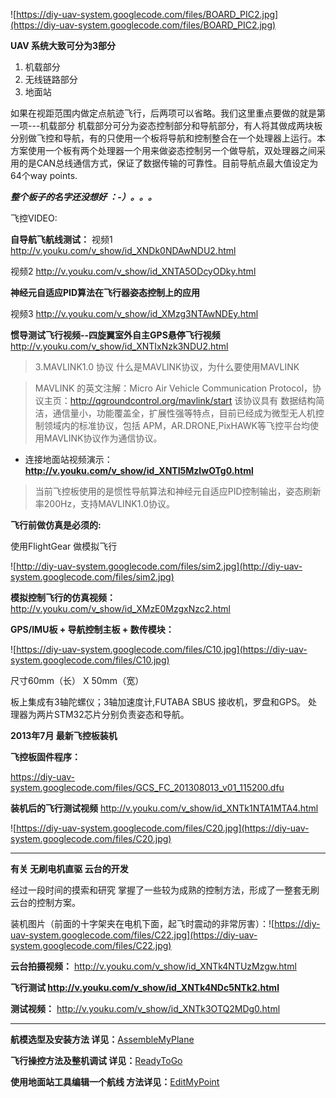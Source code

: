 ![https://diy-uav-system.googlecode.com/files/BOARD_PIC2.jpg](https://diy-uav-system.googlecode.com/files/BOARD_PIC2.jpg)

**UAV 系统大致可分为3部分**
1. 机载部分
2. 无线链路部分
3. 地面站

如果在视距范围内做定点航迹飞行，后两项可以省略。我们这里重点要做的就是第一项---机载部分
机载部分可分为姿态控制部分和导航部分，有人将其做成两块板分别做飞控和导航，有的只使用一个板将导航和控制整合在一个处理器上运行。本方案使用一个板有两个处理器一个用来做姿态控制另一个做导航，双处理器之间采用的是CAN总线通信方式，保证了数据传输的可靠性。目前导航点最大值设定为 64个way points.

_**整个板子的名字还没想好 ：-）。。。**_


飞控VIDEO:

**自导航飞航线测试：**
视频1 http://v.youku.com/v_show/id_XNDk0NDAwNDU2.html

视频2 http://v.youku.com/v_show/id_XNTA5ODcyODky.html


**神经元自适应PID算法在飞行器姿态控制上的应用**

视频3 http://v.youku.com/v_show/id_XMzg3NTAwNDEy.html

**惯导测试飞行视频--四旋翼室外自主GPS悬停飞行视频**
http://v.youku.com/v_show/id_XNTIxNzk3NDU2.html

> 3.MAVLINK1.0 协议
> 什么是MAVLINK协议，为什么要使用MAVLINK

> MAVLINK 的英文注解：Micro Air Vehicle Communication Protocol，协议主页：http://qgroundcontrol.org/mavlink/start
> 该协议具有 数据结构简洁，通信量小，功能覆盖全，扩展性强等特点，目前已经成为微型无人机控制领域内的标准协议，包括 APM，AR.DRONE,PixHAWK等飞控平台均使用MAVLINK协议作为通信协议。

  * 连接地面站视频演示：**http://v.youku.com/v_show/id_XNTI5MzIwOTg0.html**

> 当前飞控板使用的是惯性导航算法和神经元自适应PID控制输出，姿态刷新率200Hz，支持MAVLINK1.0协议。


**飞行前做仿真是必须的:**

使用FlightGear 做模拟飞行

![http://diy-uav-system.googlecode.com/files/sim2.jpg](http://diy-uav-system.googlecode.com/files/sim2.jpg)

**模拟控制飞行的仿真视频：**
http://v.youku.com/v_show/id_XMzE0MzgxNzc2.html




**GPS/IMU板 + 导航控制主板 + 数传模块：**

![https://diy-uav-system.googlecode.com/files/C10.jpg](https://diy-uav-system.googlecode.com/files/C10.jpg)

尺寸60mm（长） X 50mm（宽）



板上集成有3轴陀螺仪；3轴加速度计,FUTABA SBUS 接收机，罗盘和GPS。
处理器为两片STM32芯片分别负责姿态和导航。


**2013年7月 最新飞控板装机**

**飞控板固件程序：**

https://diy-uav-system.googlecode.com/files/GCS_FC_201308013_v01_115200.dfu

**装机后的飞行测试视频**
http://v.youku.com/v_show/id_XNTk1NTA1MTA4.html



![https://diy-uav-system.googlecode.com/files/C20.jpg](https://diy-uav-system.googlecode.com/files/C20.jpg)


---


**有关 无刷电机直驱 云台的开发**

经过一段时间的摸索和研究 掌握了一些较为成熟的控制方法，形成了一整套无刷云台的控制方案。

装机图片（前面的十字架夹在电机下面，起飞时震动的非常厉害）：![https://diy-uav-system.googlecode.com/files/C22.jpg](https://diy-uav-system.googlecode.com/files/C22.jpg)

**云台拍摄视频：** http://v.youku.com/v_show/id_XNTk4NTUzMzgw.html

**飞行测试  http://v.youku.com/v_show/id_XNTk4NDc5NTk2.html**

**测试视频：** http://v.youku.com/v_show/id_XNTk3OTQ2MDg0.html







---



**航模选型及安装方法 详见：**[AssembleMyPlane](AssembleMyPlane.md)


**飞行操控方法及整机调试 详见：**[ReadyToGo](ReadyToGo.md)


**使用地面站工具编辑一个航线 方法详见：**[EditMyPoint](EditMyPoint.md)











